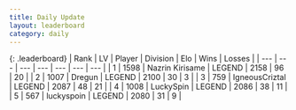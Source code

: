 ```yaml
---
title: Daily Update
layout: leaderboard
category: daily
---
```


{: .leaderboard}
| Rank | LV | Player | Division | Elo | Wins | Losses |
| --- | --- | --- | --- | --- | --- | --- |
| <span data-change="0">1</span> | 1598 | <span title="ID: 315148">Nazrin Kirisame</span> | LEGEND | <span data-change="-7">2158</span> | <span data-change="23">96</span> | <span data-change="7">20</span> |
| <span data-change="4">2</span> | 1007 | <span title="ID: 337810">Dregun</span> | LEGEND | <span data-change="80">2100</span> | <span data-change="14">30</span> | <span data-change="2">3</span> |
| <span data-change="-1">3</span> | 759 | <span title="ID: 69018">IgneousCriztal</span> | LEGEND | <span data-change="-3">2087</span> | <span data-change="1">48</span> | <span data-change="1">21</span> |
| <span data-change="-1">4</span> | 1008 | <span title="ID: 498412">LuckySpin</span> | LEGEND | <span data-change="0">2086</span> | <span data-change="0">38</span> | <span data-change="0">11</span> |
| <span data-change="12">5</span> | 567 | <span title="ID: 512212">luckyspoin</span> | LEGEND | <span data-change="76">2080</span> | <span data-change="12">31</span> | <span data-change="3">9</span> |